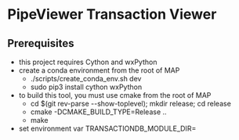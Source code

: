 # PipeViewer Transaction Viewer

## Prerequisites

- this project requires Cython and wxPython
- create a conda environment from the root of MAP
  - ./scripts/create_conda_env.sh <name> dev
  - sudo pip3 install cython wxPython
- to build this tool, you must use cmake from the root of MAP
  - cd $(git rev-parse --show-toplevel); mkdir release; cd release
  - cmake -DCMAKE_BUILD_TYPE=Release ..
  - make
- set environment var TRANSACTIONDB_MODULE_DIR=<transactiondb module dir>